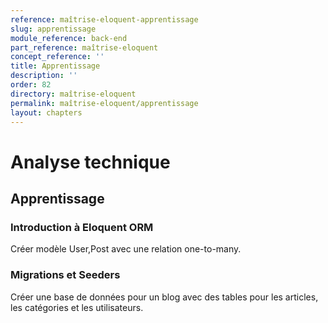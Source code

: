 ```yaml
---
reference: maîtrise-eloquent-apprentissage
slug: apprentissage
module_reference: back-end
part_reference: maîtrise-eloquent
concept_reference: ''
title: Apprentissage
description: ''
order: 82
directory: maîtrise-eloquent
permalink: maîtrise-eloquent/apprentissage
layout: chapters
---
```


# Analyse technique

## Apprentissage 

### Introduction à Eloquent ORM
Créer modèle User,Post avec une relation one-to-many.

### Migrations et Seeders

Créer une base de données pour un blog avec des tables pour les articles, les catégories et les utilisateurs.